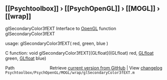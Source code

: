 ## [[Psychtoolbox]] &#8250; [[PsychOpenGL]] &#8250; [[MOGL]] &#8250; [[wrap]]

glSecondaryColor3fEXT  Interface to [OpenGL](OpenGL) function glSecondaryColor3fEXT  
  
usage:  glSecondaryColor3fEXT( red, green, blue )  
  
C function:  void glSecondaryColor3fEXT[(GLfloat]((GLfloat) red, [GLfloat](GLfloat) green, [GLfloat](GLfloat) blue)  




<div class="code_header" style="text-align:right;">
  <span style="float:left;">Path&nbsp;&nbsp;</span> <span class="counter">Retrieve <a href=
  "https://raw.github.com/Psychtoolbox-3/Psychtoolbox-3/beta/Psychtoolbox/PsychOpenGL/MOGL/wrap/glSecondaryColor3fEXT.m">current version from GitHub</a> | View <a href=
  "https://github.com/Psychtoolbox-3/Psychtoolbox-3/commits/beta/Psychtoolbox/PsychOpenGL/MOGL/wrap/glSecondaryColor3fEXT.m">changelog</a></span>
</div>
<div class="code">
  <code>Psychtoolbox/PsychOpenGL/MOGL/wrap/glSecondaryColor3fEXT.m</code>
</div>

